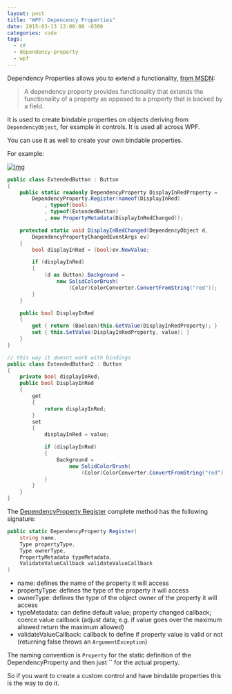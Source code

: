 ```yaml
---
layout: post
title: "WPF: Depencency Properties"
date: 2015-03-13 12:00:00 -0300
categories: code
tags:
  - c#
  - dependency-property
  - wpf
---
```

Dependency Properties allows you to extend a functionality, [from MSDN](https://msdn.microsoft.com/en-us/library/ms752914%28v=vs.110%29.aspx):

<blockquote>A dependency property provides functionality that extends the functionality of a property as opposed to a property that is backed by a field.</blockquote>

It is used to create bindable properties on objects deriving from `DependencyObject`, for example in controls. It is used all across WPF.

You can use it as well to create your own bindable properties.

For example:

[![img](https://brunolm.files.wordpress.com/2015/03/2015-31-13-05-31-24-043.png)](https://brunolm.files.wordpress.com/2015/03/2015-31-13-05-31-24-043.png)

```csharp
public class ExtendedButton : Button
{
    public static readonly DependencyProperty DisplayInRedProperty =
        DependencyProperty.Register(nameof(DisplayInRed)
            , typeof(bool)
            , typeof(ExtendedButton)
            , new PropertyMetadata(DisplayInRedChanged));

    protected static void DisplayInRedChanged(DependencyObject d,
        DependencyPropertyChangedEventArgs ev)
    {
        bool displayInRed = (bool)ev.NewValue;

        if (displayInRed)
        {
            (d as Button).Background =
                new SolidColorBrush(
                    (Color)ColorConverter.ConvertFromString("red"));
        }
    }

    public bool DisplayInRed
    {
        get { return (Boolean)this.GetValue(DisplayInRedProperty); }
        set { this.SetValue(DisplayInRedProperty, value); }
    }
}
```

```csharp
// this way it doesnt work with bindings
public class ExtendedButton2 : Button
{
    private bool displayInRed;
    public bool DisplayInRed
    {
        get
        {
            return displayInRed;
        }
        set
        {
            displayInRed = value;

            if (displayInRed)
            {
                Background =
                    new SolidColorBrush(
                        (Color)ColorConverter.ConvertFromString("red"));
            }
        }
    }
}
```

The [DependencyProperty Register](https://msdn.microsoft.com/en-us/library/ms597501(v=vs.110).aspx) complete method has the following signature:

```csharp
public static DependencyProperty Register(
    string name,
    Type propertyType,
    Type ownerType,
    PropertyMetadata typeMetadata,
    ValidateValueCallback validateValueCallback
)
```


  - name: defines the name of the property it will access
  - propertyType: defines the type of the property it will access
  - ownerType: defines the type of the object owner of the property it will access
  - typeMetadata: can define default value; property changed callback; coerce value callback (adjust data; e.g. if value goes over the maximum allowed return the maximum allowed)
  - validateValueCallback: callback to define if property value is valid or not (returning false throws an `ArgumentException`)


The naming convention is `Property` for the static definition of the DependencyProperty and then just `` for the actual property.

So if you want to create a custom control and have bindable properties this is the way to do it.
